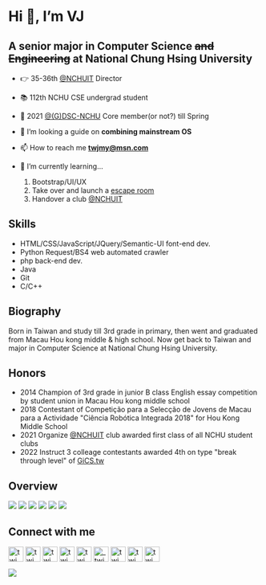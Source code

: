 # Hi 👋, I’m VJ

## A senior major in Computer Science <s>and Engineering</s> at National Chung Hsing University

- 👉 35-36th [@NCHUIT](../../../../NCHUIT) Director
- 📚 112th NCHU CSE undergrad student
- 🦖 2021 [@(G)DSC-NCHU](../../../../DSC-NCHU) Core member(or not?) till Spring

- 👯 I’m looking a guide on **combining mainstream OS**
- 📫 How to reach me **twjmy@msn.com**
- 🌱 I’m currently learning...
	1. Bootstrap/UI/UX
	2. Take over and launch a [escape room](http://delab.cs.nchu.edu.tw/itsa/work.html)
	3. Handover a club [@NCHUIT](../../../../NCHUIT)

<!-- 	3. Data Compression
	4. Embedded Microprocessor System Design
	- Data Structures*
	- Operating Systems*
	- Computer Organization*
	- Data Communications*
	- Local Area Networks* -->

## Skills

- HTML/CSS/JavaScript/JQuery/Semantic-UI font-end dev.
- Python Request/BS4 web automated crawler
- php back-end dev.
- Java
- Git
- C/C++

## Biography

Born in Taiwan and study till 3rd grade in primary, then went and graduated from Macau Hou kong middle & high school.
Now get back to Taiwan and major in Computer Science at National Chung Hsing University.

## Honors
- 2014 Champion of 3rd grade in junior B class English essay competition by student union in Macau Hou kong middle school
- 2018 Contestant of Competição para a Selecção de Jovens de Macau para a Actividade "Ciência Robótica Integrada 2018" for Hou Kong Middle School
- 2021 Organize [@NCHUIT](../../../../NCHUIT) club awarded first class of all NCHU student clubs
- 2022 Instruct 3 colleage contestants awarded 4th on type "break through level" of [GiCS.tw](https://gics.tw)

## Overview

[![](https://github-profile-summary-cards.vercel.app/api/cards/profile-details?username=twjmy&theme=github_dark)](#overview)
[![](https://github-profile-summary-cards.vercel.app/api/cards/stats?username=twjmy&theme=github_dark)](#overview)
[![](https://github-profile-summary-cards.vercel.app/api/cards/productive-time?username=twjmy&theme=github_dark)](#overview)
[![](https://github-profile-summary-cards.vercel.app/api/cards/repos-per-language?username=twjmy&layout=compact&&theme=github_dark)](#overview)
[![](https://github-profile-summary-cards.vercel.app/api/cards/most-commit-language?username=twjmy&layout=compact&&theme=github_dark)](#overview)
[![](https://github-readme-stats.vercel.app/api/top-langs/?username=twjmy&layout=compact&theme=github_dark)](#overview)

## Connect with me
<p>
<a href="https://line.me/ti/p/FJxLyeOKgE" target="blank"><img align="center" src="https://cdn.worldvectorlogo.com/logos/line-messenger.svg" alt="twjmy" height="30" /></a> 
<a href="https://m.me/twjmy" target="blank"><img align="center" src="https://upload.wikimedia.org/wikipedia/commons/thumb/b/be/Facebook_Messenger_logo_2020.svg/1200px-Facebook_Messenger_logo_2020.svg.png" alt="twjmy" height="30"/></a> 
<a href="https://www.facebook.com/twjmy" target="blank"><img align="center" src="https://raw.githubusercontent.com/rahuldkjain/github-profile-readme-generator/master/src/images/icons/Social/facebook.svg" alt="twjmy" height="30"/></a> 
<a href="https://instagram.com/twjmy" target="blank"><img align="center" src="https://raw.githubusercontent.com/rahuldkjain/github-profile-readme-generator/master/src/images/icons/Social/instagram.svg" alt="twjmy" height="30"/></a> 
<a href="https://osu.ppy.sh/users/11878347" target="blank"><img align="center" src="https://i.imgur.com/IWxZ6cg.png" alt="twjmy" height="30"/></a> 
<a href="https://twitter.com/_twjmy" target="blank"><img align="center" src="https://raw.githubusercontent.com/rahuldkjain/github-profile-readme-generator/master/src/images/icons/Social/twitter.svg" alt="_twjmy" height="30"/></a> 
<a href="https://stackoverflow.com/users/13189986/twjmy" target="blank"><img align="center" src="https://raw.githubusercontent.com/rahuldkjain/github-profile-readme-generator/master/src/images/icons/Social/stack-overflow.svg" alt="twjmy" height="30"/></a> 
<a href="https://www.leetcode.com/twjmy" target="blank"><img align="center" src="https://raw.githubusercontent.com/rahuldkjain/github-profile-readme-generator/master/src/images/icons/Social/leet-code.svg" alt="twjmy" height="30"/></a> 
<a href="https://auth.geeksforgeeks.org/user/twjmy" target="blank"><img align="center" src="https://raw.githubusercontent.com/rahuldkjain/github-profile-readme-generator/master/src/images/icons/Social/geeks-for-geeks.svg" alt="twjmy" height="30"/></a> 
</p>

[![](https://komarev.com/ghpvc/?username=twjmy)](#overview)
